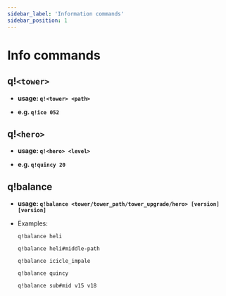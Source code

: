 ```yaml
---
sidebar_label: 'Information commands'
sidebar_position: 1
---
```


# Info commands

## q!`<tower>`

-   **usage: `q!<tower> <path>`**

-   **e.g. `q!ice 052`**

## q!`<hero>`

-   **usage: `q!<hero> <level>`**

-   **e.g. `q!quincy 20`**

## q!balance

-   **usage: `q!balance <tower/tower_path/tower_upgrade/hero> [version] [version]`**

-   Examples: 
   
    `q!balance heli`

    `q!balance heli#middle-path`

    `q!balance icicle_impale`

    `q!balance quincy`

    `q!balance sub#mid v15 v18`


